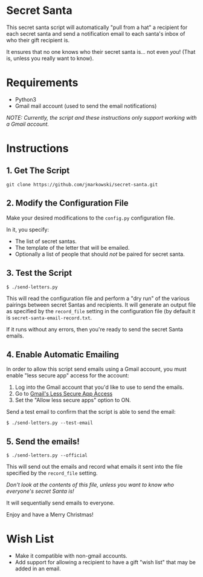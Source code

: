 # Secret Santa

This secret santa script will automatically "pull from a hat" a recipient for
each secret santa and send a notification email to each santa's inbox
of who their gift recipient is.

It ensures that no one knows who their secret santa is... not even *you*! (That
is, unless you really want to know).


# Requirements

*  Python3
*  Gmail mail account (used to send the email notifications)

*NOTE: Currently, the script and these instructions only support working with a
Gmail account.*


# Instructions

## 1. Get The Script

```
git clone https://github.com/jmarkowski/secret-santa.git
```

## 2. Modify the Configuration File

Make your desired modifications to the `config.py` configuration file.

In it, you specify:

*  The list of secret santas.
*  The template of the letter that will be emailed.
*  Optionally a list of people that should *not* be paired for secret santa.


## 3. Test the Script

```
$ ./send-letters.py
```

This will read the configuration file and perform a "dry run" of the various
pairings between secret Santas and recipients. It will generate an output file
as specified by the `record_file` setting in the configuration file (by default
it is `secret-santa-email-record.txt`.

If it runs without any errors, then you're ready to send the secret Santa
emails.


## 4. Enable Automatic Emailing

In order to allow this script send emails using a Gmail account,
you must enable "less secure app" access for the account:

1.  Log into the Gmail account that you'd like to use to send the emails.
2.  Go to [Gmail's Less Secure App Access](https://www.google.com/settings/security/lesssecureapps)
3.  Set the "Allow less secure apps" option to ON.

Send a test email to confirm that the script is able to send the email:

```
$ ./send-letters.py --test-email
```


## 5. Send the emails!

```
$ ./send-letters.py --official
```

This will send out the emails and record what emails it sent into the file
specified by the `record_file` setting.

*Don't look at the contents of this file, unless you want to know who everyone's
secret Santa is!*

It will sequentially send emails to everyone.

Enjoy and have a Merry Christmas!


# Wish List

*  Make it compatible with non-gmail accounts.
*  Add support for allowing a recipient to have a gift "wish list" that may be
   added in an email.
